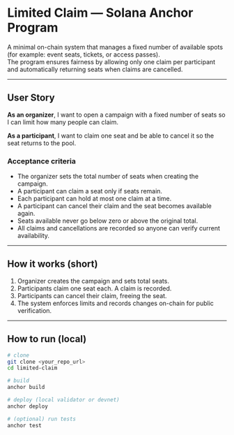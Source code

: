 # Limited Claim — Solana Anchor Program

A minimal on-chain system that manages a fixed number of available spots (for example: event seats, tickets, or access passes).  
The program ensures fairness by allowing only one claim per participant and automatically returning seats when claims are cancelled.

---

## User Story

**As an organizer**, I want to open a campaign with a fixed number of seats so I can limit how many people can claim.

**As a participant**, I want to claim one seat and be able to cancel it so the seat returns to the pool.

### Acceptance criteria
- The organizer sets the total number of seats when creating the campaign.  
- A participant can claim a seat only if seats remain.  
- Each participant can hold at most one claim at a time.  
- A participant can cancel their claim and the seat becomes available again.  
- Seats available never go below zero or above the original total.  
- All claims and cancellations are recorded so anyone can verify current availability.

---

## How it works (short)
1. Organizer creates the campaign and sets total seats.  
2. Participants claim one seat each. A claim is recorded.  
3. Participants can cancel their claim, freeing the seat.  
4. The system enforces limits and records changes on-chain for public verification.

---

## How to run (local)
```bash
# clone
git clone <your_repo_url>
cd limited-claim

# build
anchor build

# deploy (local validator or devnet)
anchor deploy

# (optional) run tests
anchor test
